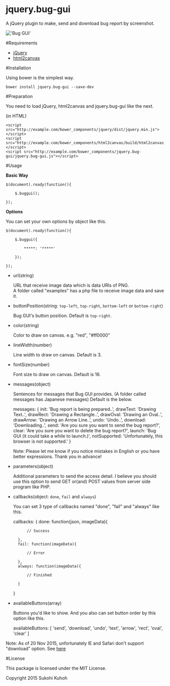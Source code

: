 # jquery.bug-gui
A jQuery plugin to make, send and download bug report by screenshot.  

!['Bug GUI'](http://i.imgur.com/Qr2VYFt.png)

#Requirements

* [jQuery](https://jquery.com/)
* [html2canvas](http://html2canvas.hertzen.com/)

#Installation

Using bower is the simplest way.

    bower install jquery.bug-gui --save-dev

#Preparation

You need to load jQuery, html2canvas and jquery.bug-gui like the next.

(in HTML)

    <script src="http://example.com/bower_components/jquery/dist/jquery.min.js"></script>
    <script src="http://example.com/bower_components/html2canvas/build/html2canvas.min.js"></script>
    <script src="http://example.com/bower_components/jquery.bug-gui/jquery.bug-gui.js"></script>

#Usage

**Basic Way**

    $(document).ready(function(){

        $.buggui();
        
    });
    
**Options**

You can set your own options by object like this.

    $(document).ready(function(){

        $.buggui({
        
            *****: '*****'
        
        });
        
    });

* url(string)


    URL that receive image data which is data URIs of PNG.  
    A folder called "examples" has a php file to receive image data and save it.
    
    
* buttonPosition(string: `top-left`, `top-right`, `bottom-left` or `bottom-right`)


    Bug GUI's button position.
    Default is `top-right`.
    
* color(string)


    Color to draw on canvas.
    e.g. "red", "#ff0000"
    
* lineWidth(number)


    Line width to draw on canvas.
    Default is 3.
    
* fontSize(number)


    Font size to draw on canvas.
    Default is 16.
    
* messages(object)


    Sentences for messages that Bug GUI provides. (A folder called messages has Japanese messages)
    Default is the below.
    
    messages: {
        init: 'Bug report is being prepared..',
        drawText: 'Drawing Text..',
        drawRect: 'Drawing a Rectangle..',
        drawOval: 'Drawing an Oval..',
        drawArrow: 'Drawing an Arrow Line..',
        undo: 'Undo..',
        download: 'Downloading..',
        send: 'Are you sure you want to send the bug report?',
        clear: 'Are you sure you want to delete the bug report?',
        launch:  'Bug GUI (it could take a while to launch.)',
        notSupported: 'Unfortunately, this browser is not supported.'
    }

    Note: Please let me know if you notice mistakes in English or you have better expressions. Thank you in advance!
    
* parameters(object)


    Additional parameters to send the access detail.
    I believe you should use this option to send GET or(and) POST values from server side program like PHP.    
     
* callbacks(object: `done`, `fail` and `always`)


    You can set 3 type of callbacks named "done", "fail" and "always" like this.  

    callbacks: {
        done: function(json, imageData){

            // Success

        },
        fail: function(imageData){

            // Error

        },
        always: function(imageData){

            // Finished

        }
    }
    
* availableButtons(array)


    Buttons you'd like to show.
    And you also can set button order by this option like this.

    availableButtons: [
        'send',
        'download',
        'undo',
        'text',
        'arrow',
        'rect',
        'oval',
        'clear'
    ]
    
Note: As of 20 Nov 2015, unfortunately IE and Safari don't support "download" option. See [here](http://caniuse.com/#search=download)
    
    
#License

This package is licensed under the MIT License.

Copyright 2015 Sukohi Kuhoh
